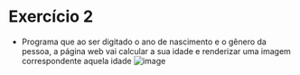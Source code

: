 # Exercício 2
- Programa que ao ser digitado o ano de nascimento e o gênero da pessoa, a página web vai calcular a sua idade e renderizar uma imagem correspondente aquela idade
 ![image](https://github.com/user-attachments/assets/eb370c5e-2cfd-4051-bece-2d68512bb658)
